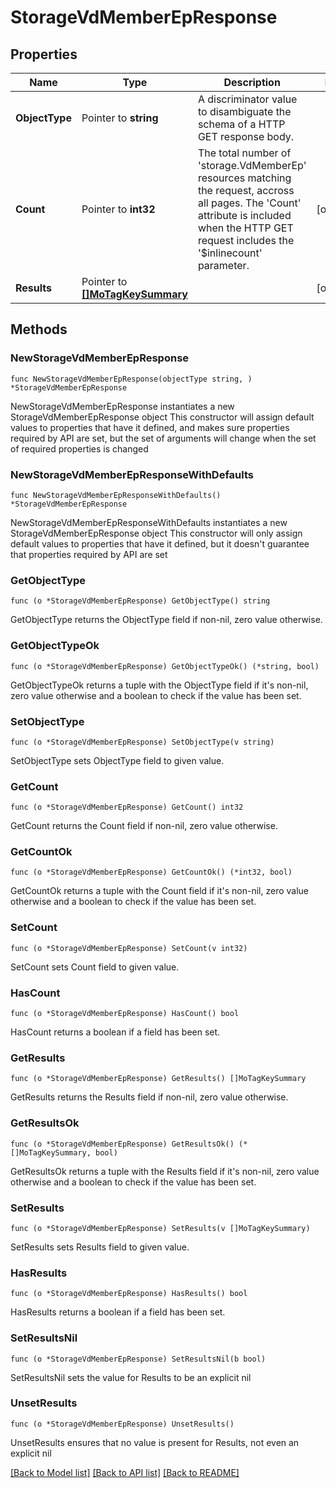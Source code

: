 # StorageVdMemberEpResponse

## Properties

Name | Type | Description | Notes
------------ | ------------- | ------------- | -------------
**ObjectType** | Pointer to **string** | A discriminator value to disambiguate the schema of a HTTP GET response body. | 
**Count** | Pointer to **int32** | The total number of &#39;storage.VdMemberEp&#39; resources matching the request, accross all pages. The &#39;Count&#39; attribute is included when the HTTP GET request includes the &#39;$inlinecount&#39; parameter. | [optional] 
**Results** | Pointer to [**[]MoTagKeySummary**](MoTagKeySummary.md) |  | [optional] 

## Methods

### NewStorageVdMemberEpResponse

`func NewStorageVdMemberEpResponse(objectType string, ) *StorageVdMemberEpResponse`

NewStorageVdMemberEpResponse instantiates a new StorageVdMemberEpResponse object
This constructor will assign default values to properties that have it defined,
and makes sure properties required by API are set, but the set of arguments
will change when the set of required properties is changed

### NewStorageVdMemberEpResponseWithDefaults

`func NewStorageVdMemberEpResponseWithDefaults() *StorageVdMemberEpResponse`

NewStorageVdMemberEpResponseWithDefaults instantiates a new StorageVdMemberEpResponse object
This constructor will only assign default values to properties that have it defined,
but it doesn't guarantee that properties required by API are set

### GetObjectType

`func (o *StorageVdMemberEpResponse) GetObjectType() string`

GetObjectType returns the ObjectType field if non-nil, zero value otherwise.

### GetObjectTypeOk

`func (o *StorageVdMemberEpResponse) GetObjectTypeOk() (*string, bool)`

GetObjectTypeOk returns a tuple with the ObjectType field if it's non-nil, zero value otherwise
and a boolean to check if the value has been set.

### SetObjectType

`func (o *StorageVdMemberEpResponse) SetObjectType(v string)`

SetObjectType sets ObjectType field to given value.


### GetCount

`func (o *StorageVdMemberEpResponse) GetCount() int32`

GetCount returns the Count field if non-nil, zero value otherwise.

### GetCountOk

`func (o *StorageVdMemberEpResponse) GetCountOk() (*int32, bool)`

GetCountOk returns a tuple with the Count field if it's non-nil, zero value otherwise
and a boolean to check if the value has been set.

### SetCount

`func (o *StorageVdMemberEpResponse) SetCount(v int32)`

SetCount sets Count field to given value.

### HasCount

`func (o *StorageVdMemberEpResponse) HasCount() bool`

HasCount returns a boolean if a field has been set.

### GetResults

`func (o *StorageVdMemberEpResponse) GetResults() []MoTagKeySummary`

GetResults returns the Results field if non-nil, zero value otherwise.

### GetResultsOk

`func (o *StorageVdMemberEpResponse) GetResultsOk() (*[]MoTagKeySummary, bool)`

GetResultsOk returns a tuple with the Results field if it's non-nil, zero value otherwise
and a boolean to check if the value has been set.

### SetResults

`func (o *StorageVdMemberEpResponse) SetResults(v []MoTagKeySummary)`

SetResults sets Results field to given value.

### HasResults

`func (o *StorageVdMemberEpResponse) HasResults() bool`

HasResults returns a boolean if a field has been set.

### SetResultsNil

`func (o *StorageVdMemberEpResponse) SetResultsNil(b bool)`

 SetResultsNil sets the value for Results to be an explicit nil

### UnsetResults
`func (o *StorageVdMemberEpResponse) UnsetResults()`

UnsetResults ensures that no value is present for Results, not even an explicit nil

[[Back to Model list]](../README.md#documentation-for-models) [[Back to API list]](../README.md#documentation-for-api-endpoints) [[Back to README]](../README.md)


